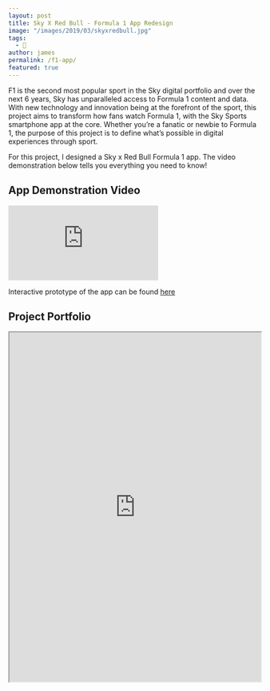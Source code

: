 ```yaml
---
layout: post
title: Sky X Red Bull - Formula 1 App Redesign
image: "/images/2019/03/skyxredbull.jpg"
tags:
  - 🎨
author: james
permalink: /f1-app/
featured: true
---
```


F1 is the second most popular sport in the Sky digital portfolio and over the next 6 years, Sky has unparalleled access to Formula 1 content and data. With new technology and innovation being at the forefront of the sport, this project aims to transform how fans watch Formula 1, with the Sky Sports smartphone app at the core. Whether you’re a fanatic or newbie to Formula 1, the purpose of this project is to define what’s possible in digital experiences through sport.

For this project, I designed a Sky x Red Bull Formula 1 app. The video demonstration below tells you everything you need to know!

## App Demonstration Video

<iframe src='https://www.youtube.com/embed/ZqGcec5GurU?autoplay=0&loop=1' frameborder='0' allowfullscreen></iframe>

Interactive prototype of the app can be found [here](https://xd.adobe.com/embed/26904f2a-a592-4b2c-7f83-cb2a02e2e0f1-50a1/)

## Project Portfolio

<iframe src="https://drive.google.com/file/d/1GZTsJw1MUqv8Te5l1KJaGMuMO9oe_WB4/preview" width="100%" height="700"></iframe>
